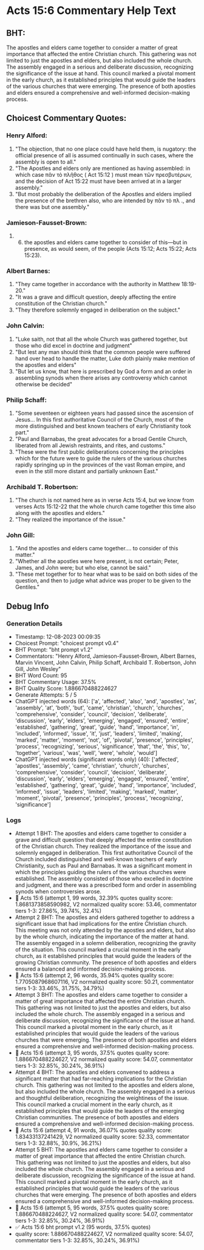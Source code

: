 # Acts 15:6 Commentary Help Text

## BHT:
The apostles and elders came together to consider a matter of great importance that affected the entire Christian church. This gathering was not limited to just the apostles and elders, but also included the whole church. The assembly engaged in a serious and deliberate discussion, recognizing the significance of the issue at hand. This council marked a pivotal moment in the early church, as it established principles that would guide the leaders of the various churches that were emerging. The presence of both apostles and elders ensured a comprehensive and well-informed decision-making process.

## Choicest Commentary Quotes:
### Henry Alford:
1. "The objection, that no one place could have held them, is nugatory: the official presence of all is assumed continually in such cases, where the assembly is open to all." 
2. "The Apostles and elders only are mentioned as having assembled: in which case πᾶν τὸ πλῆθος ( Act 15:12 ) must mean τῶν πρεσβυτέρων, and the decision of Act 15:22 must have been arrived at in a larger assembly."
3. "But most probably the deliberation of the Apostles and elders implied the presence of the brethren also, who are intended by πᾶν τὸ πλ ., and there was but one assembly."

### Jamieson-Fausset-Brown:
1. 6. the apostles and elders came
	together to consider of this—but in presence, as would seem, of
	the people (Acts 15:12; Acts 15:22;
	Acts 15:23).


### Albert Barnes:
1. "They came together in accordance with the authority in Matthew 18:19-20."
2. "It was a grave and difficult question, deeply affecting the entire constitution of the Christian church."
3. "They therefore solemnly engaged in deliberation on the subject."

### John Calvin:
1. "Luke saith, not that all the whole Church was gathered together, but those who did excel in doctrine and judgment"
2. "But lest any man should think that the common people were suffered hand over head to handle the matter, Luke doth plainly make mention of the apostles and elders"
3. "But let us know, that here is prescribed by God a form and an order in assembling synods when there arises any controversy which cannot otherwise be decided"

### Philip Schaff:
1. "Some seventeen or eighteen years had passed since the ascension of Jesus... In this first authoritative Council of the Church, most of the more distinguished and best known teachers of early Christianity took part."
2. "Paul and Barnabas, the great advocates for a broad Gentile Church, liberated from all Jewish restraints, and rites, and customs."
3. "These were the first public deliberations concerning the principles which for the future were to guide the rulers of the various churches rapidly springing up in the provinces of the vast Roman empire, and even in the still more distant and partially unknown East."

### Archibald T. Robertson:
1. "The church is not named here as in verse Acts 15:4, but we know from verses Acts 15:12-22 that the whole church came together this time also along with the apostles and elders."
2. "They realized the importance of the issue."

### John Gill:
1. "And the apostles and elders came together.... to consider of this matter." 
2. "Whether all the apostles were here present, is not certain; Peter, James, and John were; but who else, cannot be said."
3. "These met together for to hear what was to be said on both sides of the question, and then to judge what advice was proper to be given to the Gentiles."


## Debug Info
### Generation Details
- Timestamp: 12-08-2023 00:09:35
- Choicest Prompt: "choicest prompt v0.4"
- BHT Prompt: "bht prompt v1.2"
- Commentators: "Henry Alford, Jamieson-Fausset-Brown, Albert Barnes, Marvin Vincent, John Calvin, Philip Schaff, Archibald T. Robertson, John Gill, John Wesley"
- BHT Word Count: 95
- BHT Commentary Usage: 37.5%
- BHT Quality Score: 1.886670488224627
- Generate Attempts: 5 / 5
- ChatGPT injected words (64):
	['a', 'affected', 'also', 'and', 'apostles', 'as', 'assembly', 'at', 'both', 'but', 'came', 'christian', 'church', 'churches', 'comprehensive', 'consider', 'council', 'decision', 'deliberate', 'discussion', 'early', 'elders', 'emerging', 'engaged', 'ensured', 'entire', 'established', 'gathering', 'great', 'guide', 'hand', 'importance', 'in', 'included', 'informed', 'issue', 'it', 'just', 'leaders', 'limited', 'making', 'marked', 'matter', 'moment', 'not', 'of', 'pivotal', 'presence', 'principles', 'process', 'recognizing', 'serious', 'significance', 'that', 'the', 'this', 'to', 'together', 'various', 'was', 'well', 'were', 'whole', 'would']
- ChatGPT injected words (significant words only) (40):
	['affected', 'apostles', 'assembly', 'came', 'christian', 'church', 'churches', 'comprehensive', 'consider', 'council', 'decision', 'deliberate', 'discussion', 'early', 'elders', 'emerging', 'engaged', 'ensured', 'entire', 'established', 'gathering', 'great', 'guide', 'hand', 'importance', 'included', 'informed', 'issue', 'leaders', 'limited', 'making', 'marked', 'matter', 'moment', 'pivotal', 'presence', 'principles', 'process', 'recognizing', 'significance']

### Logs
- Attempt 1 BHT: The apostles and elders came together to consider a grave and difficult question that deeply affected the entire constitution of the Christian church. They realized the importance of the issue and solemnly engaged in deliberation. This first authoritative Council of the Church included distinguished and well-known teachers of early Christianity, such as Paul and Barnabas. It was a significant moment in which the principles guiding the rulers of the various churches were established. The assembly consisted of those who excelled in doctrine and judgment, and there was a prescribed form and order in assembling synods when controversies arose.
- 🔄 Acts 15:6 (attempt 1, 99 words, 32.39% quotes quality score: 1.8681373858590982, V2 normalized quality score: 53.46, commentator tiers 1-3: 27.86%, 39.74%, 32.4%)
- Attempt 2 BHT: The apostles and elders gathered together to address a significant issue that had implications for the entire Christian church. This meeting was not only attended by the apostles and elders, but also by the whole church, indicating the importance of the matter at hand. The assembly engaged in a solemn deliberation, recognizing the gravity of the situation. This council marked a crucial moment in the early church, as it established principles that would guide the leaders of the growing Christian community. The presence of both apostles and elders ensured a balanced and informed decision-making process.
- 🔄 Acts 15:6 (attempt 2, 96 words, 35.94% quotes quality score: 1.7705087968607116, V2 normalized quality score: 50.21, commentator tiers 1-3: 33.46%, 31.75%, 34.79%)
- Attempt 3 BHT: The apostles and elders came together to consider a matter of great importance that affected the entire Christian church. This gathering was not limited to just the apostles and elders, but also included the whole church. The assembly engaged in a serious and deliberate discussion, recognizing the significance of the issue at hand. This council marked a pivotal moment in the early church, as it established principles that would guide the leaders of the various churches that were emerging. The presence of both apostles and elders ensured a comprehensive and well-informed decision-making process.
- 🔄 Acts 15:6 (attempt 3, 95 words, 37.5% quotes quality score: 1.886670488224627, V2 normalized quality score: 54.07, commentator tiers 1-3: 32.85%, 30.24%, 36.91%)
- Attempt 4 BHT: The apostles and elders convened to address a significant matter that had far-reaching implications for the Christian church. This gathering was not limited to the apostles and elders alone, but also included the whole church. The assembly engaged in a serious and thoughtful deliberation, recognizing the weightiness of the issue. This council marked a crucial moment in the early church, as it established principles that would guide the leaders of the emerging Christian communities. The presence of both apostles and elders ensured a comprehensive and well-informed decision-making process.
- 🔄 Acts 15:6 (attempt 4, 91 words, 36.07% quotes quality score: 1.83433137241429, V2 normalized quality score: 52.33, commentator tiers 1-3: 32.88%, 30.9%, 36.21%)
- Attempt 5 BHT: The apostles and elders came together to consider a matter of great importance that affected the entire Christian church. This gathering was not limited to just the apostles and elders, but also included the whole church. The assembly engaged in a serious and deliberate discussion, recognizing the significance of the issue at hand. This council marked a pivotal moment in the early church, as it established principles that would guide the leaders of the various churches that were emerging. The presence of both apostles and elders ensured a comprehensive and well-informed decision-making process.
- 🔄 Acts 15:6 (attempt 5, 95 words, 37.5% quotes quality score: 1.886670488224627, V2 normalized quality score: 54.07, commentator tiers 1-3: 32.85%, 30.24%, 36.91%)
- ✅ Acts 15:6 bht prompt v1.2 (95 words, 37.5% quotes)
- quality score: 1.886670488224627, V2 normalized quality score: 54.07, commentator tiers 1-3: 32.85%, 30.24%, 36.91%)